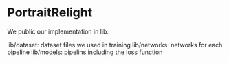 # PortraitRelight

We public our implementation in lib. 

lib/dataset: dataset files we used in training
lib/networks: networks for each pipeline
lib/models: pipelins including the loss function
